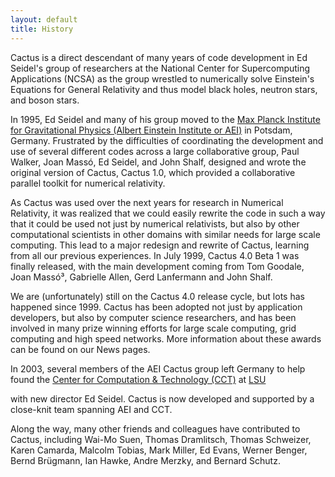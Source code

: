 ```yaml
---
layout: default
title: History
---
```

Cactus is a direct descendant of many years of code development in Ed
Seidel's group of researchers at the National Center for Supercomputing
Applications (NCSA) as the group wrestled to numerically solve
Einstein's Equations for General Relativity and thus model black holes,
neutron stars, and boson stars.

In 1995, Ed Seidel and many of his group moved to the [Max Planck
Institute for Gravitational Physics (Albert Einstein Institute or
AEI)](http://www.aei.mpg.de) in Potsdam, Germany. Frustrated by the
difficulties of coordinating the development and use of several
different codes across a large collaborative group, Paul Walker, Joan
Massó, Ed Seidel, and John Shalf, designed and wrote the original
version of Cactus, Cactus 1.0, which provided a collaborative parallel
toolkit for numerical relativity.

As Cactus was used over the next years for research in Numerical
Relativity, it was realized that we could easily rewrite the code in
such a way that it could be used not just by numerical relativists, but
also by other computational scientists in other domains with similar
needs for large scale computing. This lead to a major redesign and
rewrite of Cactus, learning from all our previous experiences. In July
1999, Cactus 4.0 Beta 1 was finally released, with the main development
coming from Tom Goodale, Joan Massó³, Gabrielle Allen, Gerd Lanfermann
and John Shalf.

We are (unfortunately) still on the Cactus 4.0 release cycle, but lots
has happened since 1999. Cactus has been adopted not just by application
developers, but also by computer science researchers, and has been
involved in many prize winning efforts for large scale computing, grid
computing and high speed networks. More information about these awards
can be found on our News pages.

In 2003, several members of the AEI Cactus group left Germany to help
found the [Center for Computation & Technology
(CCT)](http://www.cct.lsu.edu/ "Center for Computation & Technology") at
[LSU](http://lsu.edu/)

with new director Ed Seidel. Cactus is now developed and supported by a
close-knit team spanning AEI and CCT.

Along the way, many other friends and colleagues have contributed to
Cactus, including Wai-Mo Suen, Thomas Dramlitsch, Thomas Schweizer,
Karen Camarda, Malcolm Tobias, Mark Miller, Ed Evans, Werner Benger,
Bernd Brügmann, Ian Hawke, Andre Merzky, and Bernard Schutz.
